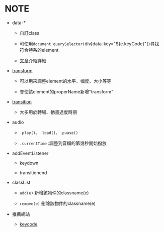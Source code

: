 # NOTE

- data-*
    - 自訂class

    - 可使用`document.querySelector(`div[data-key="${e.keyCode}"]`)`尋找符合特系的element

    - [文章](https://pjchender.blogspot.com/2017/01/html-5-data-attribute.html)介紹詳細

- [transform](https://developer.mozilla.org/zh-TW/docs/Web/CSS/transform)

    - 可以用來調整element的水平、幅度、大小等等

    - 會使該element的properName新增"transform"


- [transition](https://developer.mozilla.org/zh-TW/docs/Web/CSS/CSS_Transitions/Using_CSS_transitions)
    - 大多用於轉場、動畫過度時期

- audio 
    - `.play()`、`.load()`、`.puase()`

    - `.currentTime` :調整到音檔的第幾秒開始撥放

- addEventListener
    - keydown

    - transitionend

- classList
    - `add(e)` 新增該物件的classname(e)

    - `remove(e)` 刪除該物件的classname(e)

- 推薦網站
    - [keycode](https://keycode.info/)


